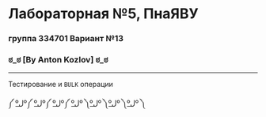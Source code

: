 # Лабораторная №5, ПнаЯВУ  
### группа 334701 Вариант №13  

### ಠ_ಠ [By Anton Kozlov] ಠ_ಠ
---
 Тестирование и `BULK` операции
 
༼ ºل͟º༼ ºل͟º༼ ºل͟º༼ ºل͟º ༽ºل͟º ༽ºل͟º ༽ºل͟º ༽